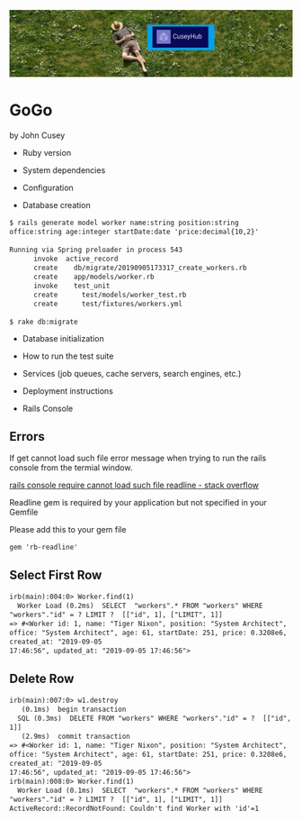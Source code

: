 ![CuseyHub](https://github.com/cusey/ImageForWiki/blob/master/Logos/CuseyHub_Banner_Small.jpg)

# GoGo
by John Cusey


* Ruby version

* System dependencies

* Configuration

* Database creation

```
$ rails generate model worker name:string position:string office:string age:integer startDate:date 'price:decimal{10,2}'

Running via Spring preloader in process 543
      invoke  active_record
      create    db/migrate/20190905173317_create_workers.rb
      create    app/models/worker.rb
      invoke    test_unit
      create      test/models/worker_test.rb
      create      test/fixtures/workers.yml
      
$ rake db:migrate
```

* Database initialization

* How to run the test suite

* Services (job queues, cache servers, search engines, etc.)

* Deployment instructions

* Rails Console 

## Errors

If get cannot load such file error message when trying to run the rails console from the termial window.  

[rails console require cannot load such file readline - stack overflow](https://stackoverflow.com/questions/34875379/rails-console-require-cannot-load-such-file-readline/34876928)     

Readline gem is required by your application but not specified in your Gemfile

Please add this to your gem file

```
gem 'rb-readline' 
```

## Select First Row
```
irb(main):004:0> Worker.find(1)
  Worker Load (0.2ms)  SELECT  "workers".* FROM "workers" WHERE "workers"."id" = ? LIMIT ?  [["id", 1], ["LIMIT", 1]]
=> #<Worker id: 1, name: "Tiger Nixon", position: "System Architect", office: "System Architect", age: 61, startDate: 251, price: 0.3208e6, created_at: "2019-09-05
17:46:56", updated_at: "2019-09-05 17:46:56">
```

## Delete Row

```
irb(main):007:0> w1.destroy
   (0.1ms)  begin transaction
  SQL (0.3ms)  DELETE FROM "workers" WHERE "workers"."id" = ?  [["id", 1]]
   (2.9ms)  commit transaction
=> #<Worker id: 1, name: "Tiger Nixon", position: "System Architect", office: "System Architect", age: 61, startDate: 251, price: 0.3208e6, created_at: "2019-09-05
17:46:56", updated_at: "2019-09-05 17:46:56">
irb(main):008:0> Worker.find(1)
  Worker Load (0.1ms)  SELECT  "workers".* FROM "workers" WHERE "workers"."id" = ? LIMIT ?  [["id", 1], ["LIMIT", 1]]
ActiveRecord::RecordNotFound: Couldn't find Worker with 'id'=1
```
